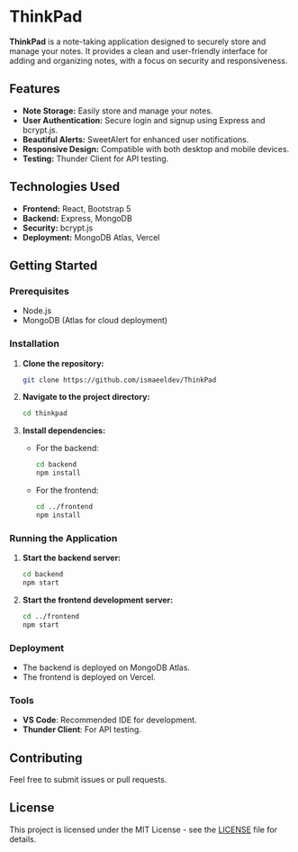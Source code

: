 # ThinkPad

**ThinkPad** is a note-taking application designed to securely store and manage your notes. It provides a clean and user-friendly interface for adding and organizing notes, with a focus on security and responsiveness.

## Features
- **Note Storage:** Easily store and manage your notes.
- **User Authentication:** Secure login and signup using Express and bcrypt.js.
- **Beautiful Alerts:** SweetAlert for enhanced user notifications.
- **Responsive Design:** Compatible with both desktop and mobile devices.
- **Testing:** Thunder Client for API testing.

## Technologies Used
- **Frontend:** React, Bootstrap 5
- **Backend:** Express, MongoDB
- **Security:** bcrypt.js
- **Deployment:** MongoDB Atlas, Vercel

## Getting Started

### Prerequisites
- Node.js
- MongoDB (Atlas for cloud deployment)

### Installation

1. **Clone the repository:**

    ```bash
    git clone https://github.com/ismaeeldev/ThinkPad
    ```

2. **Navigate to the project directory:**

    ```bash
    cd thinkpad
    ```

3. **Install dependencies:**

    - For the backend:

        ```bash
        cd backend
        npm install
        ```

    - For the frontend:

        ```bash
        cd ../frontend
        npm install
        ```

### Running the Application

1. **Start the backend server:**

    ```bash
    cd backend
    npm start
    ```

2. **Start the frontend development server:**

    ```bash
    cd ../frontend
    npm start
    ```

### Deployment

- The backend is deployed on MongoDB Atlas.
- The frontend is deployed on Vercel.

### Tools
- **VS Code**: Recommended IDE for development.
- **Thunder Client**: For API testing.

## Contributing
Feel free to submit issues or pull requests.

## License
This project is licensed under the MIT License - see the [LICENSE](LICENSE) file for details.

